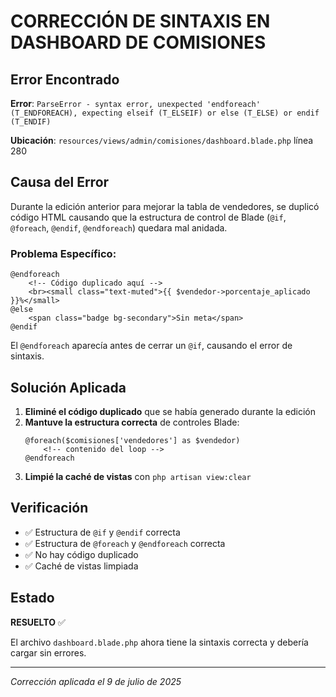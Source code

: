 # CORRECCIÓN DE SINTAXIS EN DASHBOARD DE COMISIONES

## Error Encontrado

**Error**: `ParseError - syntax error, unexpected 'endforeach' (T_ENDFOREACH), expecting elseif (T_ELSEIF) or else (T_ELSE) or endif (T_ENDIF)`

**Ubicación**: `resources/views/admin/comisiones/dashboard.blade.php` línea 280

## Causa del Error

Durante la edición anterior para mejorar la tabla de vendedores, se duplicó código HTML causando que la estructura de control de Blade (`@if`, `@foreach`, `@endif`, `@endforeach`) quedara mal anidada.

### Problema Específico:
```blade
@endforeach
    <!-- Código duplicado aquí -->
    <br><small class="text-muted">{{ $vendedor->porcentaje_aplicado }}%</small>
@else
    <span class="badge bg-secondary">Sin meta</span>
@endif
```

El `@endforeach` aparecía antes de cerrar un `@if`, causando el error de sintaxis.

## Solución Aplicada

1. **Eliminé el código duplicado** que se había generado durante la edición
2. **Mantuve la estructura correcta** de controles Blade:
   ```blade
   @foreach($comisiones['vendedores'] as $vendedor)
       <!-- contenido del loop -->
   @endforeach
   ```
3. **Limpié la caché de vistas** con `php artisan view:clear`

## Verificación

- ✅ Estructura de `@if` y `@endif` correcta
- ✅ Estructura de `@foreach` y `@endforeach` correcta
- ✅ No hay código duplicado
- ✅ Caché de vistas limpiada

## Estado

**RESUELTO** ✅

El archivo `dashboard.blade.php` ahora tiene la sintaxis correcta y debería cargar sin errores.

---
*Corrección aplicada el 9 de julio de 2025*
